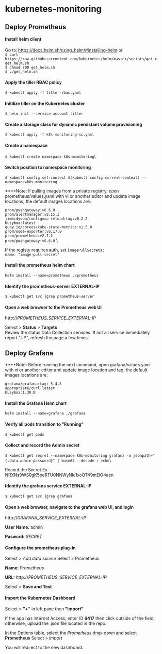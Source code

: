 # kubernetes-monitoring

## Deploy Prometheus

#### Install helm client 
Go to: https://docs.helm.sh/using_helm/#installing-helm or \
`$ curl https://raw.githubusercontent.com/kubernetes/helm/master/scripts/get > get_helm.sh`\
`$ chmod 700 get_helm.sh`\
`$ ./get_helm.sh`
#### Apply the tiller RBAC policy 
`$ kubectl apply -f tiller-rbac.yaml`
#### Initilize tiller on the Kubernetes cluster
`$ helm init --service-account tiller`

#### Create a storage class for dynamic persistant volume provisioning
`$ kubectl apply -f k8s-monitoring-sc.yaml`

#### Create a namespace 
`$ kubectl create namespace k8s-monitoring`\
#### Switch position to namespace monitoring
`$ kubectl config set-context $(kubectl config current-context) --namespace=k8s-monitoring`

****Note: If pulling images from a private registry, open prometheus/values.yaml with vi or another editor and update image locations; the default images locations are:

`prom/pushgateway:v0.6.0` \
`prom/alertmanager:v0.15.3` \
`jimmidyson/configmap-reload:tag:v0.2.2` \
`busybox:latest` \
`quay.io/coreos/kube-state-metrics:v1.5.0` \
`prom/node-exporter:v0.17.0` \
`prom/prometheus:v2.7.1` \
`prom/pushgateway:v0.6.0` \

If the registy requires auth, set
`imagePullSecrets:` \
`name: "image-pull-secret" `

#### Install the prometheus helm chart
`helm install --name=prometheus ./prometheus`

#### Identify the prometheus-server EXTERNAL-IP
`$ kubectl get svc |grep prometheus-server`

#### Open a web browser to the Prometheus web UI
http://*PROMETHEUS_SERVICE_EXTERNAL-IP*

Select > **Status** > **Targets**\
Review the status Data Collection services. If not all service immediately report "UP", refresh the page a few times. 

## Deploy Grafana

****Note: Before running the next command, open grafana/values.yaml with vi or another editor and update image location and tag; the default images locations are:

`grafana/grafana:tag: 5.4.3`\
`appropriate/curl:latest`\
`busybox:1.30.0`

#### Install the Grafana Helm chart
`helm install --name=grafana ./grafana`

#### Verify all pods transition to "Running"
`$ kubectl get pods`

#### Collect and record the Admin secret
`$ kubectl get secret --namespace k8s-monitoring grafana -o jsonpath="{.data.admin-password}" | base64 --decode ; echo`\

Record the Secret Ex. NRXNs9WS0gK5oeRTU0NNWyNlc1xoOT49mEiO4aen

#### Identify the grafana service EXTERNAL-IP
`$ kubectl get svc |grep grafana`

#### Open a web browser, navigate to the grafana web UI, and login
http://*GRAFANA_SERVICE_EXTERNAL-IP*

**User Name:** admin

**Pasword:** *SECRET*

#### Configure the prometheus plug-in 
Select > *Add data source*
Select > Prometheus

**Name:** *Prometheus*

**URL:** http://*PROMETHEUS_SERVICE_EXTERNAL-IP*

Select > **Save and Test**

#### Import the Kubernetes Dashboard

Select > **"+"** in left pane then **"Import"**

If the app has Internet Access, enter ID **6417** then click outside of the field; otherwise, upload the .json file located in the repo.

In the Options table, select the *Prometheus* drop-down and select **Prometheus** 
Select > *Import* 

You will redirect to the new dashboard. 
